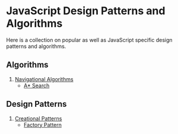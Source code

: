 # JavaScript Design Patterns and Algorithms

Here is a collection on popular as well as JavaScript specific design patterns and algorithms.

## Algorithms
1. [Navigational Algorithms]()
	- [A* Search]()

## Design Patterns
1. [Creational Patterns]()
	- [Factory Pattern]()
